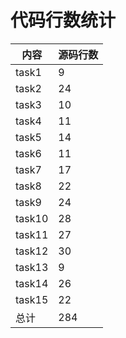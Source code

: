 # **代码行数统计**

| 内容  | 源码行数 |
| ----- | -------- |
| task1 | 9        |
| task2 | 24       |
| task3 | 10    |
| task4 | 11      |
| task5 | 14     |
| task6 | 11     |
| task7 | 17      |
| task8 | 22      |
| task9 | 24      |
| task10 | 28      |
| task11 | 27      |
| task12 | 30     |
| task13 | 9       |
| task14 | 26      |
| task15 | 22     |
| 总计  | 284     |

